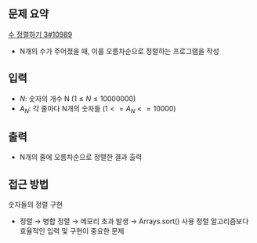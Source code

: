 ## 문제 요약
[수 정렬하기 3#10989](https://www.acmicpc.net/problem/10989)
- N개의 수가 주어졌을 때, 이를 오름차순으로 정렬하는 프로그램을 작성

## 입력
- $N$: 숫자의 개수 N $(1 ≤ N ≤ 10000000)$
- $A_N$: 각 줄마다 N개의 숫자들 $(1 <= A_N <= 10000)$

## 출력
- N개의 줄에 오름차순으로 정렬한 결과 출력

## 접근 방법
숫자들의 정렬 구현
- 정렬 → 병합 정렬 → 메모리 초과 발생 → Arrays.sort() 사용
    정렬 알고리즘보다 효율적인 입력 및 구현이 중요한 문제
